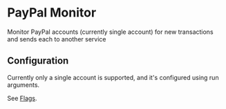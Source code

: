 PayPal Monitor
=

Monitor PayPal accounts (currently single account) for new transactions and sends each to another service

Configuration
-

Currently only a single account is supported, and it's configured using run arguments.

See [Flags](blob/master/src/main/java/com/hashnot/paypal/Flags.java).
